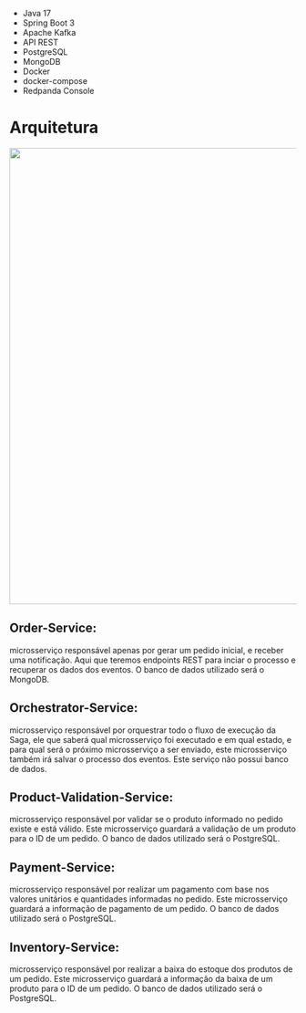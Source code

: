 * Java 17
* Spring Boot 3
* Apache Kafka
* API REST
* PostgreSQL
* MongoDB
* Docker
* docker-compose
* Redpanda Console

# Arquitetura
<img src="https://github.com/vhnegrisoli/curso-udemy-microsservicos-padrao-saga-orquestrado/blob/main/Conte%C3%BAdos/Arquitetura%20Proposta.png" width="800"><br>

## Order-Service: 
microsserviço responsável apenas por gerar um pedido inicial, e receber uma notificação. Aqui que teremos endpoints REST para inciar o processo e    recuperar os dados dos eventos. O banco de dados utilizado será o MongoDB.

## Orchestrator-Service: 
microsserviço responsável por orquestrar todo o fluxo de execução da Saga, ele que saberá qual microsserviço foi executado e em qual estado, e para qual será o próximo microsserviço a ser enviado, este microsserviço também irá salvar o processo dos eventos. Este serviço não possui banco de dados.

## Product-Validation-Service:
microsserviço responsável por validar se o produto informado no pedido existe e está válido. Este microsserviço guardará a validação de um produto para o ID de um pedido. O banco de dados utilizado será o PostgreSQL.

## Payment-Service: 
microsserviço responsável por realizar um pagamento com base nos valores unitários e quantidades informadas no pedido. Este microsserviço guardará a informação de pagamento de um pedido. O banco de dados utilizado será o PostgreSQL.

## Inventory-Service: 
microsserviço responsável por realizar a baixa do estoque dos produtos de um pedido. Este microsserviço guardará a informação da baixa de um produto para o ID de um pedido. O banco de dados utilizado será o PostgreSQL.
